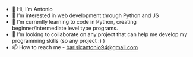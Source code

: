 - 👋 Hi, I’m Antonio
- 👀 I’m interested in web development through Python and JS
- 🌱 I’m currently learning to code in Python, creating beginner/intermediate level type programs.
- 💞️ I’m looking to collaborate on any project that can help me develop my programming skills (so any project :) )
- 📫 How to reach me - barisicantonio94@gmail.com

<!---
abarisic1/abarisic1 is a ✨ special ✨ repository because its `README.md` (this file) appears on your GitHub profile.
You can click the Preview link to take a look at your changes.
--->
